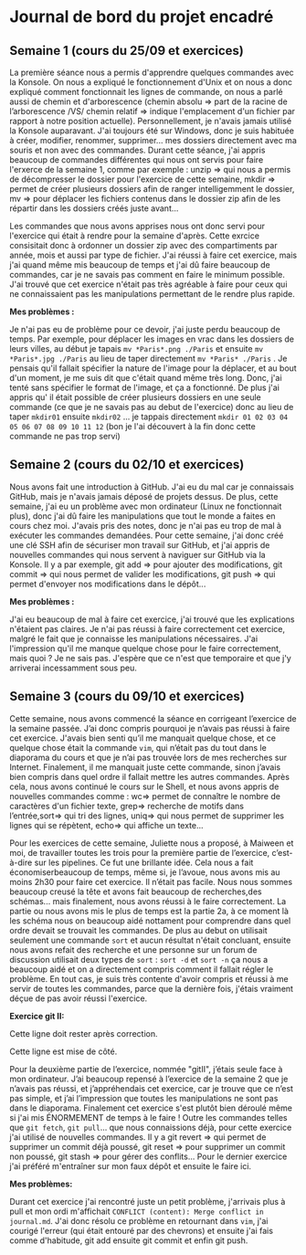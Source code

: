 # Journal de bord du projet encadré
## Semaine 1 (cours du 25/09 et exercices)
La première séance nous a permis d'apprendre quelques commandes avec la Konsole. On nous a expliqué le fonctionnement d'Unix et on nous a donc expliqué comment fonctionnait les lignes de commande, on nous a parlé aussi de chemin et d'arborescence (chemin absolu => part de la racine de l’arborescence /VS/ chemin relatif => indique l'emplacement d'un fichier par rapport à notre position actuelle).
Personnellement, je n'avais jamais utilisé la Konsole auparavant. J'ai toujours été sur Windows, donc je suis habituée à créer, modifier, renommer, supprimer... mes dossiers directement avec ma souris et non avec des commandes. Durant cette séance, j'ai appris beaucoup de commandes différentes qui nous ont servis pour faire l'erxerce de la semaine 1, comme par exemple : unzip => qui nous a permis de décompresser le dossier pour l'exercice de cette semaine, mkdir => permet de créer plusieurs dossiers afin de ranger intelligemment le dossier, mv => pour déplacer les fichiers contenus dans le dossier zip afin de les répartir dans les dossiers créés juste avant...

Les commandes que nous avons apprises nous ont donc servi pour l'exercice qui était à rendre pour la semaine d'après. Cette exrcice consisitait donc à ordonner un dossier zip avec des compartiments par année, mois et aussi par type de fichier. J'ai réussi à faire cet exercice, mais j'ai quand même mis beaucoup de temps et j'ai dû faire beaucoup de commandes, car je ne savais pas comment en faire le minimum possible. J'ai trouvé que cet exercice n'était pas très agréable à faire pour ceux qui ne connaissaient pas les manipulations permettant de le rendre plus rapide.

**Mes problèmes :** 

Je n'ai pas eu de problème pour ce devoir, j'ai juste perdu beaucoup de temps. Par exemple, pour déplacer les images en vrac dans les dossiers de leurs villes, au début je tapais `mv *Paris*.png ./Paris` et ensuite `mv *Paris*.jpg ./Paris` au lieu de taper directement `mv *Paris* ./Paris` . Je pensais qu'il fallait spécifier la nature de l'image pour la déplacer, et au bout d'un moment, je me suis dit que c'était quand même très long. Donc, j'ai tenté sans spécifier le format de l'image, et ça a fonctionné.
De plus j'ai appris qu' il était possible de créer plusieurs dossiers en une seule commande (ce que je ne savais pas au debut de l'exercice) donc au lieu de taper `mkdir01` ensuite `mkdir02` ... je tappais directement `mkdir 01 02 03 04 05 06 07 08 09 10 11 12` (bon je l'ai découvert à la fin donc cette commande ne pas trop servi)

## Semaine 2 (cours du 02/10 et exercices)
Nous avons fait une introduction à GitHub. J'ai eu du mal car je connaissais GitHub, mais je n'avais jamais déposé de projets dessus. De plus, cette semaine, j'ai eu un problème avec mon ordinateur (Linux ne fonctionnait plus), donc j'ai dû faire les manipulations que tout le monde a faites en cours chez moi. J'avais pris des notes, donc je n'ai pas eu trop de mal à exécuter les commandes demandées. Pour cette semaine, j'ai donc créé une clé SSH afin de sécuriser mon travail sur GitHub, et j'ai appris de nouvelles commandes qui nous servent à naviguer sur GitHub via la Konsole. Il y a par exemple, git add => pour ajouter des modifications, git commit => qui nous permet de valider les modifications, git push => qui permet d'envoyer nos modifications dans le dépôt...

**Mes problèmes :**

J'ai eu beaucoup de mal à faire cet exercice, j'ai trouvé que les explications n'étaient pas claires. Je n'ai pas réussi à faire correctement cet exercice, malgré le fait que je connaisse les manipulations nécessaires. J'ai l'impression qu'il me manque quelque chose pour le faire correctement, mais quoi ? Je ne sais pas. J'espère que ce n'est que temporaire et que j'y arriverai incessamment sous peu.

## Semaine 3 (cours du 09/10 et exercices)
Cette semaine, nous avons commencé la séance en corrigeant l’exercice de la semaine passée. J’ai donc compris pourquoi je n’avais pas réussi à faire cet exercice. J'avais bien senti qu’il me manquait quelque chose, et ce quelque chose était la commande `vim`, qui n’était pas du tout dans le diaporama du cours et que je n’ai pas trouvée lors de mes recherches sur Internet. Finalement, il me manquait juste cette commande, sinon j’avais bien compris dans quel ordre il fallait mettre les autres commandes.
Après cela, nous avons continué le cours sur le Shell, et nous avons appris de nouvelles commandes comme : wc=> permet de connaître le nombre de caractères d'un fichier texte, grep=> recherche de motifs dans l’entrée,sort=> qui tri des lignes, uniq=> qui nous permet de supprimer les lignes qui se répètent, echo=> qui affiche un texte...
 
Pour les exercices de cette semaine, Juliette nous a proposé, à Maiween et moi, de travailler toutes les trois pour la première partie de l’exercice, c’est-à-dire sur les pipelines. Ce fut une brillante idée. Cela nous a fait économiserbeaucoup de temps, même si, je l’avoue, nous avons mis au moins 2h30 pour faire cet exercice. Il n’était pas facile. Nous nous sommes beaucoup creusé la tête et avons fait beaucoup de recherches,des schémas...  mais finalement, nous avons réussi à le faire correctement.
La partie ou nous avons mis le plus de temps est la partie 2a, à ce moment là les schéma nous on beaucoup aidé nottament pour comprendre dans quel ordre devait se trouvait les commandes. De plus au debut on utilisait seulement une commande `sort` et aucun résultat n'était concluant, ensuite nous avons refait des recherche et une personne sur un forum de discussion utilisait deux types de `sort` : `sort -d` et `sort -n` ça nous a beaucoup aidé et on a directement compris comment il fallait régler le problème. 
En tout cas, je suis très contente d'avoir compris et réussi à me servir de toutes les commandes, parce que la dernière fois, j'étais vraiment déçue de pas avoir réussi l'exercice.

**Exercice git II:**

Cette ligne doit rester après correction.

Cette ligne est mise de côté.

Pour la deuxième partie de l’exercice, nommée "gitII", j’étais seule face à mon ordinateur. J’ai beaucoup repensé à l’exercice de la semaine 2 que je n’avais pas réussi, et j’appréhendais cet exercice, car je trouve que ce n’est pas simple, et j’ai l’impression que toutes les manipulations ne sont pas dans le diaporama.
Finalement cet exercice s'est plutôt bien déroulé même si j'ai mis ÉNORMEMENT de temps à le faire !
Outre les commandes telles que `git fetch`, `git pull`... que nous connaissions déjà, pour cette exercice j'ai utilisé de nouvelles commandes. Il y a git revert => qui permet de supprimer un commit déjà poussé, git reset => pour supprimer un commit non poussé, git stash => pour gérer des conflits...
Pour le dernier exercice j'ai préféré m'entraîner sur mon faux dépôt et ensuite le faire ici.

**Mes problèmes:**

Durant cet exercice j'ai rencontré juste un petit problème, j'arrivais plus à pull et mon ordi m'affichait `CONFLICT (content): Merge conflict in journal.md`. J'ai donc résolu ce problème en retournant dans `vim`, j'ai courigé l'erreur (qui était entouré par des chevrons) et ensuite j'ai fais comme d'habitude, git add ensuite git commit et enfin git push.

